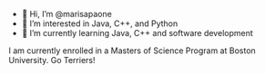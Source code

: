 - 👋 Hi, I’m @marisapaone
- 👀 I’m interested in Java, C++, and Python
- 🌱 I’m currently learning Java, C++ and software development

I am currently enrolled in a Masters of Science Program at Boston University. Go Terriers!

